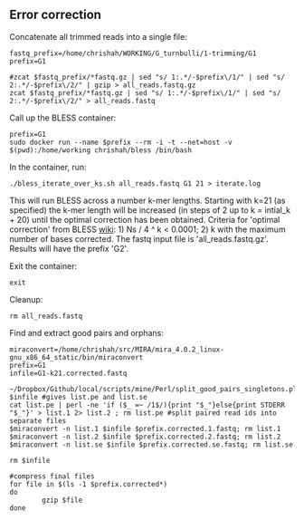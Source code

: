 ## Error correction

Concatenate all trimmed reads into a single file:
```
fastq_prefix=/home/chrishah/WORKING/G_turnbulli/1-trimming/G1
prefix=G1

#zcat $fastq_prefix/*fastq.gz | sed "s/ 1:.*/-$prefix\/1/" | sed "s/ 2:.*/-$prefix\/2/" | gzip > all_reads.fastq.gz
zcat $fastq_prefix/*fastq.gz | sed "s/ 1:.*/-$prefix\/1/" | sed "s/ 2:.*/-$prefix\/2/" > all_reads.fastq
```


Call up the BLESS container:
```
prefix=G1
sudo docker run --name $prefix --rm -i -t --net=host -v $(pwd):/home/working chrishah/bless /bin/bash
```

In the container, run:
```
./bless_iterate_over_ks.sh all_reads.fastq G1 21 > iterate.log
```

This will run BLESS across a number k-mer lengths. Starting with k=21 (as specified) the k-mer length will be increased (in steps of 2 up to k = intial_k + 20) until the optimal correction has been obtained. Criteria for 'optimal correction' from BLESS [wiki](https://sourceforge.net/p/bless-ec/wiki/Home/): 1) Ns / 4 ^ k < 0.0001; 2) k with the maximum number of bases corrected. The fastq input file is 'all_reads.fastq.gz'. Results will have the prefix 'G2'.

Exit the container:
```
exit
```

Cleanup:
```
rm all_reads.fastq
```

Find and extract good pairs and orphans:
```
miraconvert=/home/chrishah/src/MIRA/mira_4.0.2_linux-gnu_x86_64_static/bin/miraconvert
prefix=G1
infile=G1-k21.corrected.fastq

~/Dropbox/Github/local/scripts/mine/Perl/split_good_pairs_singletons.pl $infile #gives list.pe and list.se
cat list.pe | perl -ne 'if ($_ =~ /1$/){print "$_"}else{print STDERR "$_"}' > list.1 2> list.2 ; rm list.pe #split paired read ids into separate files
$miraconvert -n list.1 $infile $prefix.corrected.1.fastq; rm list.1
$miraconvert -n list.2 $infile $prefix.corrected.2.fastq; rm list.2
$miraconvert -n list.se $infile $prefix.corrected.se.fastq; rm list.se

rm $infile

#compress final files
for file in $(ls -1 $prefix.corrected*)
do
        gzip $file
done
```
